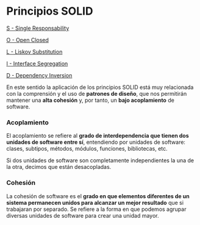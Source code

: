 # Principios SOLID

[S - Single Responsability](https://github.com/barbosalucas278/principios-SOLID/tree/main/SingleResponsability)

[O - Open Closed](https://github.com/barbosalucas278/principios-SOLID/tree/main/SingleResponsability)

[L - Liskov Substitution](https://github.com/barbosalucas278/principios-SOLID/tree/main/LiskovSubstitution)

[I - Interface Segregation](https://github.com/barbosalucas278/principios-SOLID/tree/main/InterfaceSegregation)

[D - Dependency Inversion](https://github.com/barbosalucas278/principios-SOLID/tree/main/OpenClosed)

En este sentido la aplicación de los principios SOLID está muy relacionada con la comprensión y el uso de **patrones de diseño**, que nos permitirán mantener una **alta cohesión** y, por tanto, un **bajo acoplamiento** de software.

### **Acoplamiento**

El acoplamiento se refiere al **grado de interdependencia que tienen dos unidades de software entre sí**, entendiendo por unidades de software: clases, subtipos, métodos, módulos, funciones, bibliotecas, etc.

Si dos unidades de software son completamente independientes la una de la otra, decimos que están desacopladas.

### **Cohesión**

La cohesión de software es el **grado en que elementos diferentes de un sistema permanecen unidos para alcanzar un mejor resultado** que si trabajaran por separado. Se refiere a la forma en que podemos agrupar diversas unidades de software para crear una unidad mayor.
